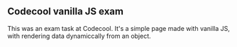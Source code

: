 ## Codecool vanilla JS exam

This was an exam task at Codecool. It's a simple page made with vanilla JS, with rendering data dynamiccally from an object.

